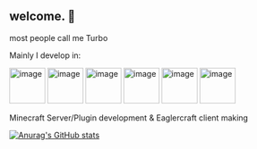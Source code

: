 ## welcome. 👋

most people call me Turbo

Mainly I develop in: 

<img width="64" height="64" alt="image" src="https://github.com/user-attachments/assets/a301aa81-9730-4d92-a0d9-8899330aaa0a" />
<img width="64" height="64" alt="image" src="https://github.com/user-attachments/assets/3b715ec3-9309-41ea-902f-ca56ced2b071" />
<img width="64" height="64" alt="image" src="https://github.com/user-attachments/assets/7f2f0eaa-0fa1-4eef-9521-dd73c92aaf5a" />
<img width="64" height="64" alt="image" src="https://github.com/user-attachments/assets/47fddede-0d8a-4815-93b0-0b430b3ad858" />
<img width="64" height="64" alt="image" src="https://github.com/user-attachments/assets/65ead561-74df-4874-94b9-edb650dd8a90" />
<img width="64" height="64" alt="image" src="https://github.com/user-attachments/assets/09d92152-7df2-4e31-8504-8907183b311d" />


Minecraft Server/Plugin development & Eaglercraft client making 

[![Anurag's GitHub stats](https://github-readme-stats.vercel.app/api?username=turbomaxe)](https://github.com/anuraghazra/github-readme-stats)



